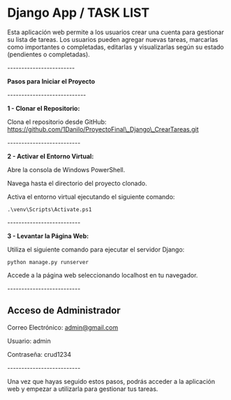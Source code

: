 # Django App / TASK LIST


Esta aplicación web permite a los usuarios crear una cuenta para gestionar su lista de tareas. Los usuarios pueden agregar nuevas tareas, marcarlas como importantes o completadas, editarlas y visualizarlas según su estado (pendientes o completadas).

\------------------------

**Pasos para Iniciar el Proyecto**

\----------------------------

**1 - Clonar el Repositorio:**

Clona el repositorio desde GitHub: https://github.com/1Danilo/ProyectoFinal\_Django\_CrearTareas.git

\--------------------------

**2 - Activar el Entorno Virtual:**

Abre la consola de Windows PowerShell.

Navega hasta el directorio del proyecto clonado.

Activa el entorno virtual ejecutando el siguiente comando:
```
.\venv\Scripts\Activate.ps1
```
\--------------------------

**3 - Levantar la Página Web:**

Utiliza el siguiente comando para ejecutar el servidor Django:
```
python manage.py runserver
```
Accede a la página web seleccionando localhost en tu navegador.

\--------------------------

## Acceso de Administrador


Correo Electrónico: admin@gmail.com

Usuario: admin

Contraseña: crud1234

\--------------------------

Una vez que hayas seguido estos pasos, podrás acceder a la aplicación web y empezar a utilizarla para gestionar tus tareas.

